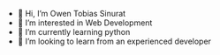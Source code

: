- 👋 Hi, I’m Owen Tobias Sinurat
- 👀 I’m interested in Web Development
- 🌱 I’m currently learning python
- 💞️ I’m looking to learn from an experienced developer

<!---
owenthe10x/owenthe10x is a ✨ special ✨ repository because its `README.md` (this file) appears on your GitHub profile.
You can click the Preview link to take a look at your changes.
--->
